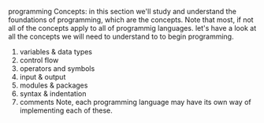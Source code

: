 programming Concepts:
in this section we'll study and understand the foundations of programming, which are the concepts.
Note that most, if not all of the concepts apply to all of programmig languages. let's have a look at all the concepts we will need to understand to to begin programming.
1. variables & data types
2. control flow
3. operators and symbols
4. input & output
5. modules & packages
6. syntax & indentation
7. comments
Note, each programming language may have its own way of implementing each of these.
